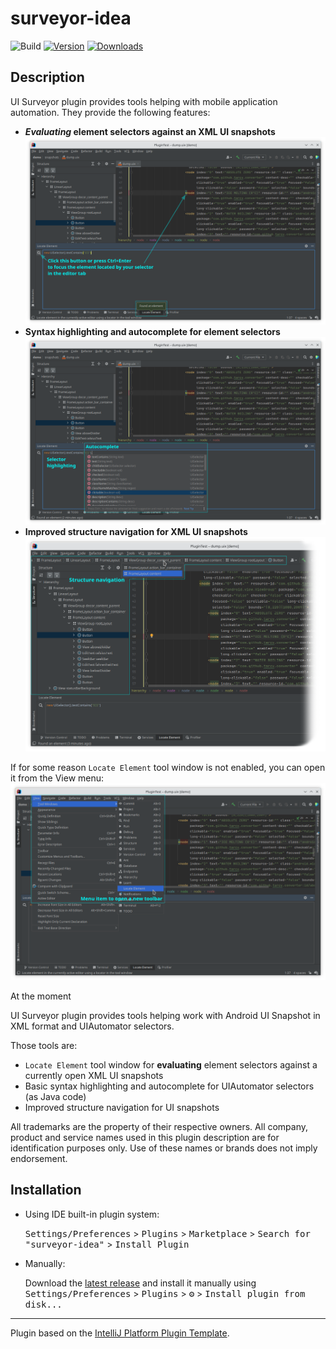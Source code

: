# surveyor-idea

![Build](https://github.com/TarCV/surveyor-idea/workflows/Build/badge.svg)
[![Version](https://img.shields.io/jetbrains/plugin/v/PLUGIN_ID.svg)](https://plugins.jetbrains.com/plugin/PLUGIN_ID)
[![Downloads](https://img.shields.io/jetbrains/plugin/d/PLUGIN_ID.svg)](https://plugins.jetbrains.com/plugin/PLUGIN_ID)

## Description

UI Surveyor plugin provides tools helping with mobile application automation.
They provide the following features:
* **_Evaluating_ element selectors against an XML UI snapshots** <br />
![Search](docs/Search.png)
* **Syntax highlighting and autocomplete for element selectors** <br />
![Autocomplete & Highlighting](docs/Autocomplete.png)
* **Improved structure navigation for XML UI snapshots** <br />
![Structure navigation](docs/StructureNavigation.png)

If for some reason `Locate Element` tool window is not enabled, you can open it from the View menu: <br />
![View &gt; Tool windows &gt; Locate Element](docs/MenuLocation.png)

At the moment
<!-- Plugin description -->
UI Surveyor plugin provides tools helping work with Android UI Snapshot in XML format and UIAutomator selectors.

Those tools are:
* `Locate Element` tool window for **evaluating** element selectors against a currently open XML UI snapshots
* Basic syntax highlighting and autocomplete for UIAutomator selectors (as Java code)
* Improved structure navigation for UI snapshots

All trademarks are the property of their respective owners. All company, product and service names
used in this plugin description are for identification purposes only. Use of these names or brands does not imply endorsement.
<!-- Plugin description end -->

## Installation

- Using IDE built-in plugin system:
  
  <kbd>Settings/Preferences</kbd> > <kbd>Plugins</kbd> > <kbd>Marketplace</kbd> > <kbd>Search for "surveyor-idea"</kbd> >
  <kbd>Install Plugin</kbd>
  
- Manually:

  Download the [latest release](https://github.com/TarCV/surveyor-idea/releases/latest) and install it manually using
  <kbd>Settings/Preferences</kbd> > <kbd>Plugins</kbd> > <kbd>⚙️</kbd> > <kbd>Install plugin from disk...</kbd>


---
Plugin based on the [IntelliJ Platform Plugin Template][template].

[template]: https://github.com/JetBrains/intellij-platform-plugin-template
